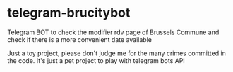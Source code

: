 # telegram-brucitybot
Telegram BOT to check the modifier rdv page of Brussels Commune and check if there is a more convenient date available

Just a toy project, please don't judge me for the many crimes committed in the code. It's just a pet project to play with telegram bots API
